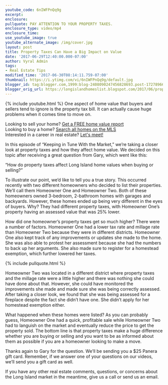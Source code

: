 ```yaml
---
youtube_code: 6nIWFPnQq9g
excerpt:
enclosure:
pullquote: PAY ATTENTION TO YOUR PROPERTY TAXES.
enclosure_type: video/mp4
enclosure_time:
use_youtube_image: true
youtube_alternate_image: /img/cover.jpg
layout: post
title: Property Taxes Can Have a Big Impact on Value
date: '2017-06-29T12:40:00.000-07:00'
author: Vyral Admin
tags:
- Real Estate Tips
modified_time: '2017-06-30T08:14:11.759-07:00'
thumbnail: https://i.ytimg.com/vi/6nIWFPnQq9g/default.jpg
blogger_id: tag:blogger.com,1999:blog-2408090247456828693.post-1727896619336798803
blogger_orig_url: https://longislandhomeslist.blogspot.com/2017/06/property-taxes-can-have-big-impact-on.html
---
```

{% include youtube.html %}
One aspect of home value that buyers and sellers tend to ignore is the property tax bill. It can actually cause huge problems when it comes time to move on.

<div class="post-cta">
Looking to sell your home? <a href="http://www.longislandhomeslist.com/cma/property-valuation/" target="_blank">Get a FREE home value report</a><br>
Looking to buy a home? <a href="http://www.longislandhomeslist.com/" target="_blank">Search all homes on the MLS</a><br>
Interested in a career in real estate? <a href="/meeting/">Let's meet!</a>
</div>

In this episode of “Keeping in Tune With the Market,” we’re taking a closer look at property taxes and how they affect home value. We decided on this topic after receiving a great question from Gary, which went like this:

“How do property taxes affect Long Island home values when buying or selling?”

To illustrate our point, we’d like to tell you a true story. This occurred recently with two different homeowners who decided to list their properties. We’ll call them Homeowner One and Homeowner Two. Both of these homeowners owned 3-bedroom, 2-bathroom homes with garages and backyards. However, these homes ended up being very different in the eyes of buyers. Why? They had different property taxes, with Homeowner One’s property having an assessed value that was 25% lower.

How did one homeowner’s property taxes get so much higher? There were a number of factors. Homeowner One had a lower tax rate and millage rate than Homeowner Two because they were in different districts. Homeowner One also kept track of any improvements or updates she made to the home. She was also able to protest her assessment because she had the numbers to back up her arguments. She also made sure to register for a homestead exemption, which further lowered her taxes.

{% include pullquote.html %}

Homeowner Two was located in a different district where property taxes and the millage rate were a little higher and there was nothing she could have done about that. However, she could have monitored the improvements she made and made sure she was being correctly assessed. After taking a closer look, we found that she was being assessed for a fireplace despite the fact she didn’t have one. She didn’t apply for her homestead exemption either.

What happened when these homes were listed? As you can probably guess, Homeowner One had a quick, profitable sale while Homeowner Two had to languish on the market and eventually reduce the price to get the property sold. The bottom line is that property taxes make a huge difference whether you are buying or selling and you want to be as informed about them as possible if you are a homeowner looking to make a move.

Thanks again to Gary for the question. We’ll be sending you a $25 Panera gift card. Remember, if we answer one of your questions on our videos, we’ll send you a gift card as well.

If you have any other real estate comments, questions, or concerns about the Long Island market in the meantime, give us a call or send us an email.
